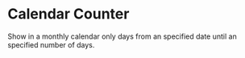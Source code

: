 # Calendar Counter

Show in a monthly calendar only days from an specified date until an specified number of days.